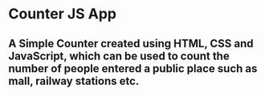 # Counter JS App

<h2> A Simple Counter created using HTML, CSS and JavaScript, which can be used to count the number of people entered a public place such as mall, railway stations etc.</h2>
